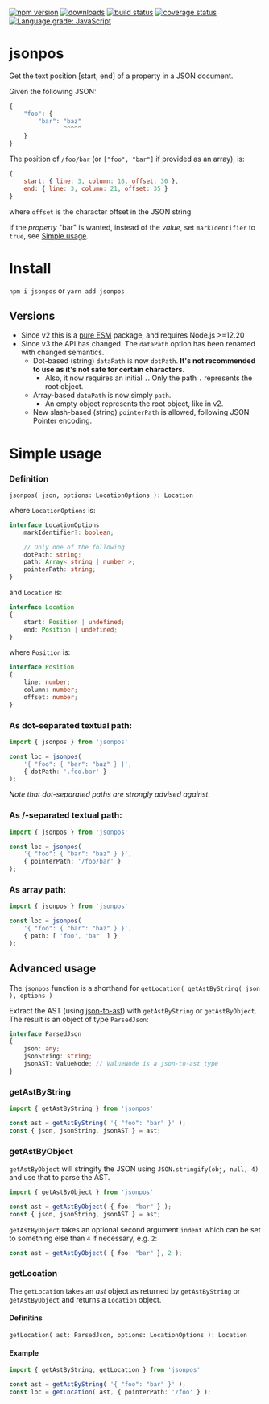 [![npm version][npm-image]][npm-url]
[![downloads][downloads-image]][npm-url]
[![build status][build-image]][build-url]
[![coverage status][coverage-image]][coverage-url]
[![Language grade: JavaScript][lgtm-image]][lgtm-url]


# jsonpos

Get the text position [start, end] of a property in a JSON document.

Given the following JSON:

```js
{
    "foo": {
        "bar": "baz"
               ^^^^^
    }
}
```

The position of `/foo/bar` (or `["foo", "bar"]` if provided as an array), is:
```js
{
    start: { line: 3, column: 16, offset: 30 },
    end: { line: 3, column: 21, offset: 35 }
}
```

where `offset` is the character offset in the JSON string.

If the *property* "bar" is wanted, instead of the *value*, set `markIdentifier` to `true`, see [Simple usage](#definition).

# Install

`npm i jsonpos` or `yarn add jsonpos`

## Versions

 * Since v2 this is a [pure ESM][pure-esm] package, and requires Node.js >=12.20
 * Since v3 the API has changed. The `dataPath` option has been renamed with changed semantics.
   * Dot-based (string) `dataPath` is now `dotPath`. **It's not recommended to use as it's not safe for certain characters**.
     * Also, it now requires an initial `.`. Only the path `.` represents the root object.
   * Array-based `dataPath` is now simply `path`.
     * An empty object represents the root object, like in v2.
   * New slash-based (string) `pointerPath` is allowed, following JSON Pointer encoding.

# Simple usage

### Definition

`jsonpos( json, options: LocationOptions ): Location`

where `LocationOptions` is:

```ts
interface LocationOptions
    markIdentifier?: boolean;

    // Only one of the following
    dotPath: string;
    path: Array< string | number >;
    pointerPath: string;
}
```

and `Location` is:
```ts
interface Location
{
    start: Position | undefined;
    end: Position | undefined;
}
```

where `Position` is:

```ts
interface Position
{
    line: number;
    column: number;
    offset: number;
}
```

### As dot-separated textual path:

```ts
import { jsonpos } from 'jsonpos'

const loc = jsonpos(
    '{ "foo": { "bar": "baz" } }',
    { dotPath: '.foo.bar' }
);
```

*Note that dot-separated paths are strongly advised against.*


### As /-separated textual path:

```ts
import { jsonpos } from 'jsonpos'

const loc = jsonpos(
    '{ "foo": { "bar": "baz" } }',
    { pointerPath: '/foo/bar' }
);
```


### As array path:

```ts
import { jsonpos } from 'jsonpos'

const loc = jsonpos(
    '{ "foo": { "bar": "baz" } }',
    { path: [ 'foo', 'bar' ] }
);
```


## Advanced usage

The `jsonpos` function is a shorthand for `getLocation( getAstByString( json ), options )`

Extract the AST (using [json-to-ast](https://www.npmjs.com/package/json-to-ast)) with `getAstByString` or `getAstByObject`. The result is an object of type `ParsedJson`:

```ts
interface ParsedJson
{
    json: any;
    jsonString: string;
    jsonAST: ValueNode; // ValueNode is a json-to-ast type
}
```

### getAstByString

```ts
import { getAstByString } from 'jsonpos'

const ast = getAstByString( '{ "foo": "bar" }' );
const { json, jsonString, jsonAST } = ast;
```

### getAstByObject

`getAstByObject` will stringify the JSON using `JSON.stringify(obj, null, 4)` and use that to parse the AST.

```ts
import { getAstByObject } from 'jsonpos'

const ast = getAstByObject( { foo: "bar" } );
const { json, jsonString, jsonAST } = ast;
```

`getAstByObject` takes an optional second argument `indent` which can be set to something else than `4` if necessary, e.g. `2`:

```ts
const ast = getAstByObject( { foo: "bar" }, 2 );
```

### getLocation

The `getLocation` takes an *ast* object as returned by `getAstByString` or `getAstByObject` and returns a `Location` object.

#### Definitins

`getLocation( ast: ParsedJson, options: LocationOptions ): Location`

#### Example

```ts
import { getAstByString, getLocation } from 'jsonpos'

const ast = getAstByString( '{ "foo": "bar" }' );
const loc = getLocation( ast, { pointerPath: '/foo' } );
```

[npm-image]: https://img.shields.io/npm/v/jsonpos.svg
[npm-url]: https://npmjs.org/package/jsonpos
[downloads-image]: https://img.shields.io/npm/dm/jsonpos.svg
[build-image]: https://img.shields.io/github/workflow/status/grantila/jsonpos/Master.svg
[build-url]: https://github.com/grantila/jsonpos/actions?query=workflow%3AMaster
[coverage-image]: https://coveralls.io/repos/github/grantila/jsonpos/badge.svg?branch=master
[coverage-url]: https://coveralls.io/github/grantila/jsonpos?branch=master
[lgtm-image]: https://img.shields.io/lgtm/grade/javascript/g/grantila/jsonpos.svg?logo=lgtm&logoWidth=18
[lgtm-url]: https://lgtm.com/projects/g/grantila/jsonpos/context:javascript
[pure-esm]: https://gist.github.com/sindresorhus/a39789f98801d908bbc7ff3ecc99d99c

